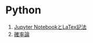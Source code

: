 # Python

1. <a href = "https://github.com/alice0619/datascience/blob/master/python/latex.ipynb">Jupyter NotebookとLaTex記法</a>
2. <a href = "https://github.com/alice0619/datascience/blob/master/python/probability.ipynb">確率論</a>
